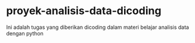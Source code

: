 # proyek-analisis-data-dicoding
Ini adalah tugas yang diberikan dicoding dalam materi belajar analisis data dengan python
